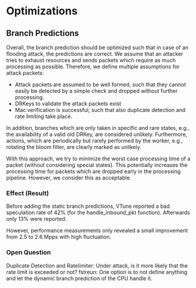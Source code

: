 # Optimizations

## Branch Predictions

Overall, the branch prediction should be optimized such that in case of an flooding attack, the predictions are correct.
We assume that an attacker tries to exhaust resources and sends packets which require as much processing as possible.
Therefore, we define multiple assumptions for attack packets:
- Attack packets are assumed to be well formed, such that they cannot easily be detected by a simple check and dropped without further processing.
- DRKeys to validate the attack packets exist
- Mac verification is successful, such that also duplicate detection and rate limiting take place.

In addition, branches which are only taken in specific and rare states, e.g., the availability of a valid old DRKey, are considered unlikely.
Furthermore, actions, which are periodically but rarely performed by the worker, e.g., rotating the bloom filter, are clearly marked as unlikely.

With this approach, we try to minimize the worst case processing time of a packet (without considering special states).
This potentially increases the processing time for packets which are dropped early in the processing pipeline. However, we consider this as acceptable.

### Effect (Result)
Before adding the static branch predictions, VTune reported a bad speculation rate of 42% (for the handle_inbound_pkt function).
Afterwards only 13% were reported.

However, performance measurements only revealed a small improvement from 2.5 to 2.6 Mpps with high fluctuation.

### Open Question

Duplicate Detection and Ratelimiter: Under attack, is it more likely that the rate limit is exceeded or not?
fstreun: One option is to not define anything and let the dynamic branch prediction of the CPU handle it.